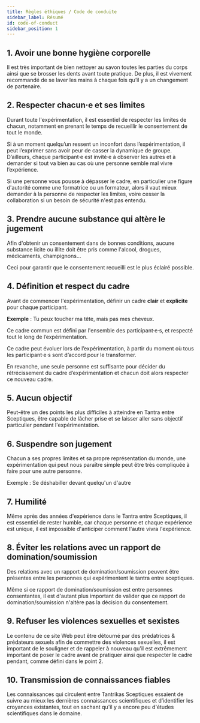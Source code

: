 ```yaml
---
title: Règles éthiques / Code de conduite
sidebar_label: Résumé
id: code-of-conduct
sidebar_position: 1
---
```


## 1. Avoir une bonne hygiène corporelle

Il est très important de bien nettoyer au savon toutes les parties du corps ainsi que se brosser les dents avant toute pratique. De plus, il est vivement recommandé de se laver les mains à chaque fois qu’il y a un changement de partenaire.

## 2. Respecter chacun·e et ses limites

Durant toute l'expérimentation, il est essentiel de respecter les limites de chacun, notamment en prenant le temps de recueillir le consentement de tout le monde.

Si à un moment quelqu’un ressent un inconfort dans l’expérimentation, il peut l’exprimer sans avoir peur de casser la dynamique de groupe. D’ailleurs, chaque participant·e est invité·e à observer les autres et à demander si tout va bien au cas où une personne semble mal vivre l’expérience.

Si une personne vous pousse à dépasser le cadre, en particulier une figure d'autorité comme une formatrice ou un formateur, alors il vaut mieux demander à la personne de respecter les limites, voire cesser la collaboration si un besoin de sécurité n'est pas entendu.

## 3. Prendre aucune substance qui altère le jugement

Afin d'obtenir un consentement dans de bonnes conditions, aucune substance licite ou illite doit être pris comme l'alcool, drogues, médicaments, champignons...

Ceci pour garantir que le consentement recueilli est le plus éclairé possible.

## 4. Définition et respect du cadre

Avant de commencer l'expérimentation, définir un cadre **clair** et **explicite** pour chaque participant.

**Exemple** : Tu peux toucher ma tête, mais pas mes cheveux.

Ce cadre commun est défini par l'ensemble des participant·e·s, et respecté tout le long de l’expérimentation.

Ce cadre peut évoluer lors de l’expérimentation, à partir du moment où tous les participant·e·s sont d’accord pour le transformer.

En revanche, une seule personne est suffisante pour décider du rétrécissement du cadre d’expérimentation et chacun doit alors respecter ce nouveau cadre.

## 5. Aucun objectif

Peut-être un des points les plus difficiles à atteindre en Tantra entre Sceptiques, être capable de lâcher prise et se laisser aller sans objectif particulier pendant l'expérimentation.

## 6. Suspendre son jugement

Chacun a ses propres limites et sa propre représentation du monde, une expérimentation qui peut nous paraître simple peut être très compliquée à faire pour une autre personne.

Exemple : Se déshabiller devant quelqu'un d'autre

## 7. Humilité

Même après des années d'expérience dans le Tantra entre Sceptiques, il est essentiel de rester humble, car chaque personne et chaque expérience est unique, il est impossible d'anticiper comment l'autre vivra l'expérience.

## 8. Éviter les relations avec un rapport de domination/soumission

Des relations avec un rapport de domination/soumission peuvent être présentes entre les personnes qui expérimentent le tantra entre sceptiques.

Même si ce rapport de domination/soumission est entre personnes consentantes, il est d'autant plus important de valider que ce rapport de domination/soumission n'altère pas la décision du consentement.

## 9. Refuser les violences sexuelles et sexistes

Le contenu de ce site Web peut être détourné par des prédatrices & prédateurs sexuels afin de commettre des violences sexuelles, il est important de le souligner et de rappeler à nouveau qu'il est extrêmement important de poser le cadre avant de pratiquer ainsi que respecter le cadre pendant, comme défini dans le point 2.

## 10. Transmission de connaissances fiables

Les connaissances qui circulent entre Tantrikas Sceptiques essaient de suivre au mieux les dernières connaissances scientifiques et d’identifier les croyances existantes, tout en sachant qu'il y a encore peu d'études scientifiques dans le domaine.
